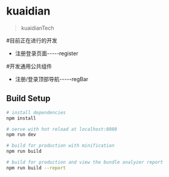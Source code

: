 # kuaidian
> kuaidianTech

#目前正在进行的开发
+ 注册登录页面-----register

#开发通用公共组件
+ 注册/登录顶部导航-----regBar

## Build Setup

``` bash
# install dependencies
npm install

# serve with hot reload at localhost:8080
npm run dev

# build for production with minification
npm run build

# build for production and view the bundle analyzer report
npm run build --report
```